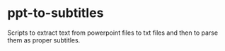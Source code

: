# ppt-to-subtitles
Scripts to extract text from powerpoint files to txt files and then to parse them as proper subtitles.
